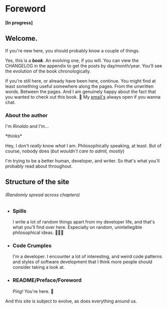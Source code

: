 # Foreword

**[In progress]**

## Welcome.

If you're new here, you should probably know a couple of things. 

Yes, this is a **_book_**. An evolving one, if you will. 
You can view the CHANGELOG in the appendix to get the posts by day/month/year. You'll see the evolution of the book chronologically.

If you're still here, or already have been here, continue. You might find at least something useful somewhere along the pages. From the unwritten words. Between the pages. And I am genuinely happy about the fact that you wanted to check out this book. 🥰 My [email's](mailto:rinaldorexg@gmail.com) always open if you wanna chat. 

### About the author

I'm *Rinaldo* and I'm... 

*thinks\*

Hey, I don't _really_ know _what_ I am. Philosophically speaking, at least. But of course, nobody does (_but wouldn't care to admit, mostly_)

I'm trying to be a better human, developer, and writer. So that's what you'll probably read about throughout. 

## Structure of the site    
###### (Randomly spread across chapters)
- ### Spills 

    I write a lot of random things apart from my developer life, and that's what you'll find over here. Especially on random, unintellegible philosophical ideas. 🤷🏻‍♂️

- ### Code Crumples
        
    I'm a developer. I encounter a lot of interesting, and weird code patterns and styles of software development that I think more people should consider taking a look at. 
- ### README/Preface/Foreword
        
    *Ping!* You're here. 🤪


And this site is subject to evolve, as does everything around us. 